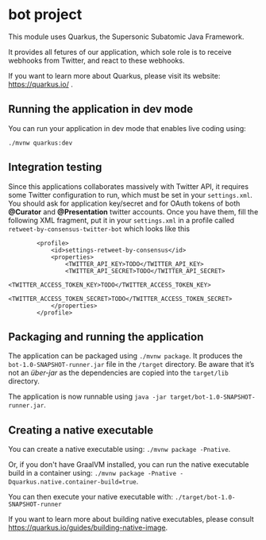 # bot project

This module uses Quarkus, the Supersonic Subatomic Java Framework.

It provides all fetures of our application, which sole role is to receive webhooks from Twitter, and react to these webhooks.

If you want to learn more about Quarkus, please visit its website: https://quarkus.io/ .

## Running the application in dev mode

You can run your application in dev mode that enables live coding using:
```
./mvnw quarkus:dev
```

## Integration testing
Since this applications collaborates massively with Twitter API, 
it requires some Twitter configuration to run, which must be set in your `settings.xml`.
You should ask for application key/secret and for OAuth tokens of both **@Curator** and **@Presentation** twitter accounts.
Once you have them, fill the following XML fragment, put it in your `settings.xml` in a profile called `retweet-by-consensus-twitter-bot` which looks like this

```
		<profile>
			<id>settings-retweet-by-consensus</id>
			<properties>
				<TWITTER_API_KEY>TODO</TWITTER_API_KEY>
				<TWITTER_API_SECRET>TODO</TWITTER_API_SECRET>
				<TWITTER_ACCESS_TOKEN_KEY>TODO</TWITTER_ACCESS_TOKEN_KEY>
				<TWITTER_ACCESS_TOKEN_SECRET>TODO</TWITTER_ACCESS_TOKEN_SECRET>
			</properties>
		</profile>
```
 

## Packaging and running the application

The application can be packaged using `./mvnw package`.
It produces the `bot-1.0-SNAPSHOT-runner.jar` file in the `/target` directory.
Be aware that it’s not an _über-jar_ as the dependencies are copied into the `target/lib` directory.

The application is now runnable using `java -jar target/bot-1.0-SNAPSHOT-runner.jar`.

## Creating a native executable

You can create a native executable using: `./mvnw package -Pnative`.

Or, if you don't have GraalVM installed, you can run the native executable build in a container using: `./mvnw package -Pnative -Dquarkus.native.container-build=true`.

You can then execute your native executable with: `./target/bot-1.0-SNAPSHOT-runner`

If you want to learn more about building native executables, please consult https://quarkus.io/guides/building-native-image.